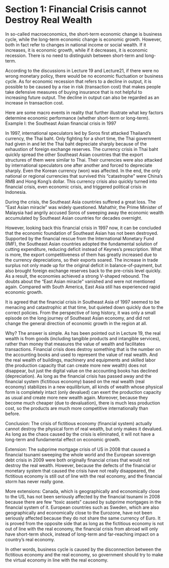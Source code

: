 # Section 1: Financial Crisis cannot Destroy Real Wealth

In so-called macroeconomics, the short-term economic change is business cycle, while the long-term economic change is economic growth. However, both in fact refer to changes in national income or social wealth. If it increases, it is economic growth, while if it decreases, it is economic recession. There is no need to distinguish between short-term and long-term.

According to the discussions in Lecture 19 and Lecture21, if there were no wrong monetary policy, there would be no economic fluctuation or business cycle. As for economic recession that refers to a decline in output, it is possible to be caused by a rise in risk (transaction cost) that makes people take defensive measures of buying insurance that is not helpful to increasing future output. The decline in output can also be regarded as an increase in transaction cost.

Here are some macro events in reality that further illustrate what key factors determine economic performance (whether short-term or long-term).
Example I: the Southeast Asian financial crisis in 1997

In 1997, international speculators led by Soros first attacked Thailand’s currency, the Thai baht. Only fighting for a short time, the Thai government had given in and let the Thai baht depreciate sharply because of the exhaustion of foreign exchange reserves. The currency crisis in Thai baht quickly spread the other Southeast Asian countries that the export structures of them were similar to Thai. Their currencies were also attacked by international speculators one after another and forced to depreciate sharply. Even the Korean currency (won) was affected. In the end, the only national or regional currencies that survived this “catastrophe” were China’s RMB and Hong Kong’s dollar. This currency crisis also quickly turned into financial crisis, even economic crisis, and triggered political crisis in Indonesia.

During the crisis, the Southeast Asia countries suffered a great loss. The “East Asian miracle” was widely questioned. Mahathir, the Prime Minister of Malaysia had angrily accused Soros of sweeping away the economic wealth accumulated by Southeast Asian countries for decades overnight.

However, looking back this financial crisis in 1997 now, it can be concluded that the economic foundation of Southeast Asian has not been destroyed. Supported by the financial rescue from the International Monetary Fund (IMF), the Southeast Asian countries adopted the fundamental solution of cutting expenditure, reducing deficit instead of Keynes’s prescription. What is more, the export competitiveness of them has greatly increased due to the currency depreciations, so their exports soared. The increase in trade surplus not only made up for the original deficit in balance-of-payment, but also brought foreign exchange reserves back to the pre-crisis level quickly. As a result, the economies achieved a strong V-shaped rebound. The doubts about the “East Asian miracle” vanished and were not mentioned again. Compared with South America, East Asia still has experienced rapid economic growth.

It is agreed that the financial crisis in Southeast Asia of 1997 seemed to be menacing and catastrophic at that time, but quieted down quickly due to the correct policies. From the perspective of long history, it was only a small episode on the long journey of Southeast Asian economy, and did not change the general direction of economic growth in the region at all.

Why? The answer is simple. As has been pointed out in Lecture 19, the real wealth is from goods (including tangible products and intangible services), rather than money that measures the value of wealth and facilitates transactions. Financial crisis does destroy something that is the number on the accounting books and used to represent the value of real wealth. And the real wealth of buildings, machinery and equipments and skilled labor (the production capacity that can create more new wealth) does not disappear, but just the digital value on the accounting books has declined (depreciation). As long as the financial crisis has passed away and the financial system (fictitious economy) based on the real wealth (real economy) stabilizes in a new equilibrium, all kinds of wealth whose physical form is completely intact (only devalued) can exert the production capacity as usual and create more new wealth again. Moreover, because they become much cheaper (due to devaluation), there is much less production cost, so the products are much more competitive internationally than before.

Conclusion: The crisis of fictitious economy (financial system) actually cannot destroy the physical form of real wealth, but only makes it devalued. As long as the chaos caused by the crisis is eliminated, it will not have a long-term and fundamental effect on economic growth.

Extension: The subprime mortgage crisis of US in 2008 that caused a financial tsunami sweeping the whole world and the European sovereign debt crisis in 2009 were both originally financial crises that would not destroy the real wealth. However, because the defects of the financial or monetary system that caused the crisis have not really disappeared, the fictitious economy is still out of line with the real economy, and the financial storm has never really gone.

More extensions: Canada, which is geographically and economically close to the US, has not been seriously affected by the financial tsunami in 2008 because there are few “toxic assets” caused by subprime mortgages in the financial system of it. European countries such as Sweden, which are also geographically and economically close to the Eurozone, have not been seriously affected because they do not share the same currency of Euro. It is proved from the opposite side that as long as the fictitious economy is not out of line with the real economy, the financial crisis from abroad will only have short-term shock, instead of long-term and far-reaching impact on a country’s real economy.

In other words, business cycle is caused by the disconnection between the fictitious economy and the real economy, so government should try to make the virtual economy in line with the real economy.
